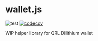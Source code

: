 # wallet.js

![test](https://github.com/theQRL/wallet.js/actions/workflows/test.yml/badge.svg)
[![codecov](https://codecov.io/gh/theQRL/wallet.js/branch/main/graph/badge.svg?token=HHVBFBVGFR)](https://codecov.io/gh/theQRL/wallet.js)

WIP helper library for QRL Dilithium wallet
